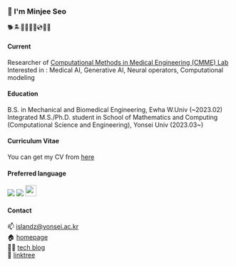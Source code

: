 ### 🐬 I'm Minjee Seo

🐕🏝️🍻🍾🎆🎸💿🧘👻

#### Current

Researcher of [Computational Methods in Medical Engineering (CMME) Lab](https://sites.google.com/view/yoonlabyonsei/)<br/>
Interested in : Medical AI, Generative AI, Neural operators, Computational modeling

#### Education

B.S. in Mechanical and Biomedical Engineering, Ewha W.Univ (~2023.02) <br/>
Integrated M.S./Ph.D. student in School of Mathematics and Computing (Computational Science and Engineering), Yonsei Univ (2023.03~)

#### Curriculum Vitae

You can get my CV from [here](https://drive.google.com/file/d/1PnQjiTVA7OMEDG4gW2cv8uxXaHL7r9ly/view?usp=sharing)

#### Preferred language

<img src="https://img.shields.io/badge/-Python-3776AB?style=flat&logo=Python&logoColor=white"/> <img src="https://img.shields.io/badge/-Pytorch-EE4C2C?style=flat&logo=Pytorch&logoColor=white"/> <img src="https://www.svgrepo.com/show/373830/matlab.svg" width="25" height="25"/>

#### Contact

📫 islandz@yonsei.ac.kr<br/>
🏠 [homepage](https://minjee-seo.github.io)<br/>
👩‍💻 [tech blog](https://minmiin.tistory.com)<br/>
🔎 [linktree](https://linktr.ee/minmiin)<br/>
